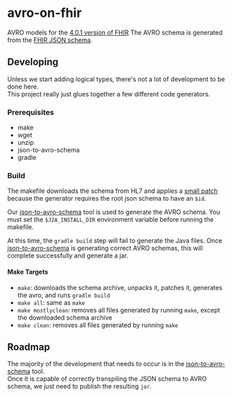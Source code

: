 # avro-on-fhir

AVRO models for the [4.0.1 version of FHIR][fhir-spec]
The AVRO schema is generated from the [FHIR JSON schema][fhir-json-schema].

## Developing

Unless we start adding logical types, there's not a lot of development to be done here.  
This project really just glues together a few different code generators.

### Prerequisites

- make
- wget
- unzip
- json-to-avro-schema
- gradle

### Build

The makefile downloads the schema from HL7 and applies a [small patch](./fhir.schema.json.patch) 
because the generator requires the root json schema to have an `$id`.

Our [json-to-avro-schema][json-to-avro-schema] tool is used to generate the AVRO schema.
You must set the `$J2A_INSTALL_DIR` environment variable before running the makefile.

At this time, the `gradle build` step will fail to generate the Java files.
Once [json-to-avro-schema] is generating correct AVRO schemas, this will complete successfully and generate a jar.

#### Make Targets

- `make`: downloads the schema archive, unpacks it, patches it, generates the avro, and runs `gradle build`
- `make all`: same as `make`
- `make mostlyclean`: removes all files generated by running `make`, except the downloaded schema archive
- `make clean`: removes all files generated by running `make`

## Roadmap

The majority of the development that needs to occur is in the [json-to-avro-schema][json-to-avro-schema] tool.  
Once it is capable of correctly transpiling the JSON schema to AVRO schema, 
we just need to publish the resulting `jar`.

<!-- References -->
[fhir-spec]: http://hl7.org/fhir/index.html
[fhir-json-schema]: http://hl7.org/fhir/fhir.schema.json.zip
[json-to-avro-schema]: https://github.com/carreragroup/json-to-avro-schema